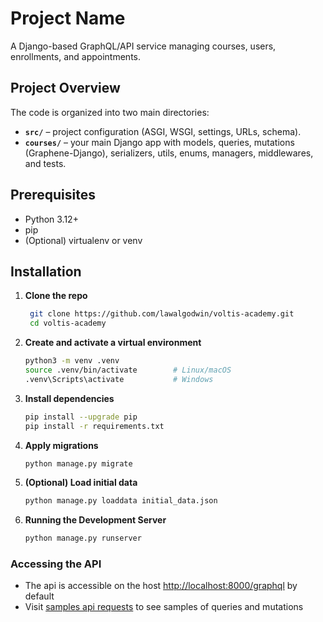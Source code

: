 # Project Name

A Django-based GraphQL/API service managing courses, users, enrollments, and appointments.

## Project Overview

The code is organized into two main directories:

- **`src/`** – project configuration (ASGI, WSGI, settings, URLs, schema).  
- **`courses/`** – your main Django app with models, queries, mutations (Graphene-Django), serializers, utils, enums, managers, middlewares, and tests.

## Prerequisites

- Python 3.12+  
- pip  
- (Optional) virtualenv or venv  

## Installation

1. **Clone the repo**  
   ```bash
    git clone https://github.com/lawalgodwin/voltis-academy.git
    cd voltis-academy
   ```
2. **Create and activate a virtual environment**
    ```bash
    python3 -m venv .venv
    source .venv/bin/activate        # Linux/macOS
    .venv\Scripts\activate           # Windows
    ```
3. **Install dependencies**
    ```bash
    pip install --upgrade pip
    pip install -r requirements.txt
    ```
4. **Apply migrations**
    ```bash
    python manage.py migrate
    ```
5. **(Optional) Load initial data**
    ```bash
    python manage.py loaddata initial_data.json
    ```
6. **Running the Development Server**
    ```bash
    python manage.py runserver
    ```

### Accessing the API

- The api is accessible on the host <http://localhost:8000/graphql> by default
- Visit [samples api requests](apidocs.md) to see samples of queries and mutations